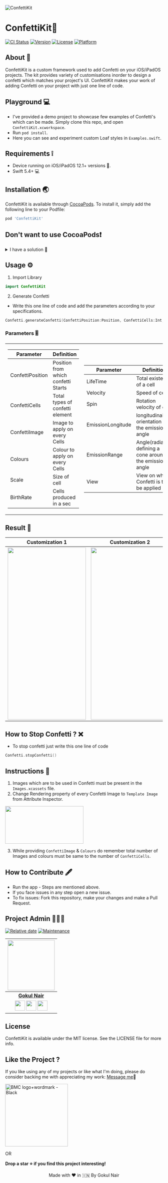 ![ConfettiKit](https://user-images.githubusercontent.com/56252259/125235649-69d4f000-e300-11eb-903c-43b07d7b7f9e.png)

# ConfettiKit🎉

[![CI Status](https://img.shields.io/travis/gokulnair2001/ConfettiKit.svg?style=flat)](https://travis-ci.org/gokulnair2001/ConfettiKit)
[![Version](https://img.shields.io/cocoapods/v/ConfettiKit.svg?style=flat)](https://cocoapods.org/pods/ConfettiKit)
[![License](https://img.shields.io/cocoapods/l/ConfettiKit.svg?style=flat)](https://cocoapods.org/pods/ConfettiKit)
[![Platform](https://img.shields.io/cocoapods/p/ConfettiKit.svg?style=flat)](https://cocoapods.org/pods/ConfettiKit)

## About 📒
ConfettiKit is a custom framework used to add Confetti on your iOS/iPadOS projects. The kit provides variety of customisations inorder to design a confetti which matches your project's UI. ConfettiKit makes your work of adding Confetti on your project with just one line of code.

## Playground 💻

* I've provided a demo project to showcase few examples of Confetti's which can be made. Simply clone this repo, and open `ConfettiKit.xcworkspace`.
* Run `pod install`.
* Here you can see and experiment custom Loaf styles in `Examples.swift`.

## Requirements ❕

* Device running on iOS/iPadOS 12.1+ versions 📱.
* Swift 5.4+ 💻

## Installation 🌏

ConfettiKit is available through [CocoaPods](https://cocoapods.org). 
To install it, simply add the following line to your Podfile:

```ruby
pod 'ConfettiKit'
```
## Don't want to use CocoaPods❗️
<details>
<summary>
 I have a solution 👀
</summary>
 
 * Add this [Confetti.swift file](https://github.com/Loafjet/Loafjet/tree/master/Source) into your project.</br>
 * Now you are ready to use ConfettiKit 🚀.</br>
 * Remaining steps are same 😁.</br>
 * Do read the documentation till the end to know more about ConfettiKit 💪🏼 </br>

</details>

## Usage ⚙️
1. Import Library
```swift
import ConfettiKit
```
2. Generate Confetti
* Write this one line of code and add the parameters according to your specifications.

```swift
Confetti.generateConfetti(ConfettiPosition:Position, ConfettiCells:Int, ConfettiImage:[String], Colours:[UIColor], Scale:CGFloat ,BirthRate: Float, LifeTime:Float, Velocity:CGFloat, Spin:CGFloat, EmissionLongitude:CGFloat = CGFloat(Double.pi), EmissionRange:CGFloat, View: UIView)
```
### Parameters 🎚

<table>
<tr><td>

| Parameter | Definition  |             
| --- | --- |
| ConfettiPosition | Position from which confetti Starts |
| ConfettiCells | Total types of confetti element |
| ConfettiImage | Image to apply on every Cells|
| Colours | Colour to apply on every Cells |
| Scale | Size of cell | 
| BirthRate | Cells produced in a sec |

 </td><td> 

| Parameter | Definition |             
| --- | --- |
| LifeTime | Total existence of a cell|
| Velocity | Speed of cell |
| Spin | Rotation velocity of cell|
| EmissionLongitude | longitudinal orientation of the emission angle |
| EmissionRange | Angle(radians), defining a cone around the emission angle |
| View | View on which Confetti is to be applied |

</td></tr> </table>

## Result 💯
| Customization 1 | Customization 2 | Customization 3 |
|-- | -- | -- |
<img src="https://user-images.githubusercontent.com/56252259/125240695-1070bf00-e308-11eb-9091-bba322642216.gif" width="250" height="550"/> | <img src="https://user-images.githubusercontent.com/56252259/125241249-d5bb5680-e308-11eb-96d2-00425b13896a.gif" width="250" height="550"/> | <img src="https://user-images.githubusercontent.com/56252259/125241369-f97e9c80-e308-11eb-83a4-a1627c9949f8.gif" width="250" height="550"/>

## How to Stop Confetti ? ❌
* To stop confetti just write this one line of code
```swift
Confetti.stopConfetti()
```

## Instructions 🚩
1. Images which are to be used in Confetti must be present in the ```Images.xcassets``` file.
2. Change Rendering property of every Confetti Image to ```Template Image``` from Attribute Inspector.
<img src="https://user-images.githubusercontent.com/56252259/125242393-3f883000-e30a-11eb-9412-11f1e7c297d8.png" width="250" height="120"/>

3. While providing ```ConfettiImage``` & ```Colours``` do remember total number of Images and colours must be same to the number of ```ConfettiCells```.

## How to Contribute 🖋
* Run the app - Steps are mentioned above.
* If you face issues in any step open a new issue.
* To fix issues: Fork this repository, make your changes and make a Pull Request.

## Project Admin 👨🏻‍💻

[![Relative date](https://img.shields.io/date/1577392258?color=important&label=started&logo=github)](https://github.com/Loafjet/Loafjet) [![Maintenance](https://img.shields.io/maintenance/yes/2021?color=green&logo=github)](https://github.com/gokulnair2001/)

|                                                                                         <a href="https://gokulnair2001.wixsite.com/mysite"><img src="https://user-images.githubusercontent.com/56252259/115108478-482ccc80-9f8e-11eb-94a0-430db46a432f.png" width=150px height=160px /></a>                                                                                         |
| :------------------------------------------------------------------------------------------------------------------------------------------------------------------------------------------------------------------------------------------------------------------------------------------------------------------------------------------: |
|                                                                                                                                        **[Gokul Nair](https://www.linkedin.com/in/gokul-r-nair/)**                                                                                                                                        |
| <a href="https://www.instagram.com/_gokul_r_nair_/"><img src="https://user-images.githubusercontent.com/56252259/114969025-24d22680-9e95-11eb-848d-b20e73269c4c.png" width="32px" height="32px"></a> <a href="https://twitter.com/GokulNair2303"><img src="https://user-images.githubusercontent.com/56252259/114967867-d6bc2380-9e92-11eb-8f89-c437f39a45de.png" width="32px" height="32px"></a>  <a href="https://www.linkedin.com/in/gokul-r-nair/"><img src="https://user-images.githubusercontent.com/56252259/114967871-d7ed5080-9e92-11eb-8781-cd7cf9bb52db.png" width="32px" height="32px"></a> |


## License

ConfettiKit is available under the MIT license. See the LICENSE file for more info.

## Like the Project ?
If you like using any of my projects or like what I'm doing, please do consider backing me with appreciating my work: [Message me](https://twitter.com/GokulNair2303)🥰

[<img width="200" alt="BMC logo+wordmark - Black" src="https://cdn.buymeacoffee.com/buttons/v2/default-red.png">](https://www.buymeacoffee.com/gokulnair)

OR

**Drop a star ⭐ if you find this project interesting!**

<p align="center" width="100%">
   Made with ❤️ in 🇮🇳 By Gokul Nair   
</p>
